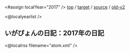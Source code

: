 <#assign localYear="2017" />
[top](https://igapyon.github.io/diary/) 
/ [target](https://igapyon.github.io/diary/${localYear}/index.html) 
/ [source](https://github.com/igapyon/diary/blob/gh-pages/${localYear}/index.html.src.md) 
/ [old-v2](http://www.igapyon.jp/igapyon/diary/idxall.html) 

<@localyearlist />

## いがぴょんの日記：2017年の日記

<@localrss filename="atom.xml" />
